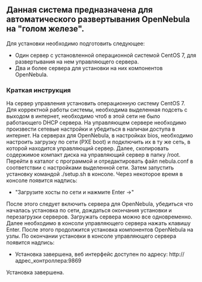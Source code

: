 ## Данная система предназначена для автоматического развертывания OpenNebula на "голом железе". ##

Для установки необходимо подготовить следующее:
  - Один сервер с установленной операционной системой CentOS 7, для развертывания на нем управляющего сервера.
  - Два и более сервера для установки на них компонентов OpenNebula.
  
### Краткая инструкция ###

  На сервер управления установить операционную систему CentOS 7. Для корректной работы системы, необходима
  выделенная подсеть с выходом в интернет, необходимо чтоб в этой сети не было работающего DHCP сервера.
  На управляющем сервере необходимо произвести сетевые настройки и убедиться в наличаи доступа в интернет.
  На серверах для OpenNebula, в настройках bios, необходимо настроить загрузку по сети (PXE boot)
  и подключить их в ту же сеть, в которой находится управляющий сервер.
  Далее, скопировать содержимое компакт диска на управляющий сервер в папку /root.
  Перейти в каталог с программой и отредактировать файл nebula.conf в соответствии с настройками выделенной сети.
  Затем запустить установку командой ./setup.sh в консоле. Через некоторое время в консоле появится надпись: 
  - "Загрузите хосты по сети и нажмите Enter ->"
  
  После этого следует включить сервера для OpenNebula, убедиться что началась установка по сети, дождаться окончания
  установки и перезагрузки серверов. Загружать сервера можно все одновременно. Далее необходимо в консоли управляющего
  сервера нажать клавишу Enter. После этого продолжится установка компонентов OpenNebula на узлы. По окончании установки
  в консоле управляющего сервера появится надпись:
  - Установка завершена, веб интерфейс доступен по адресу: http://адрес_контроллера:9869
  
  Установка завершена.
